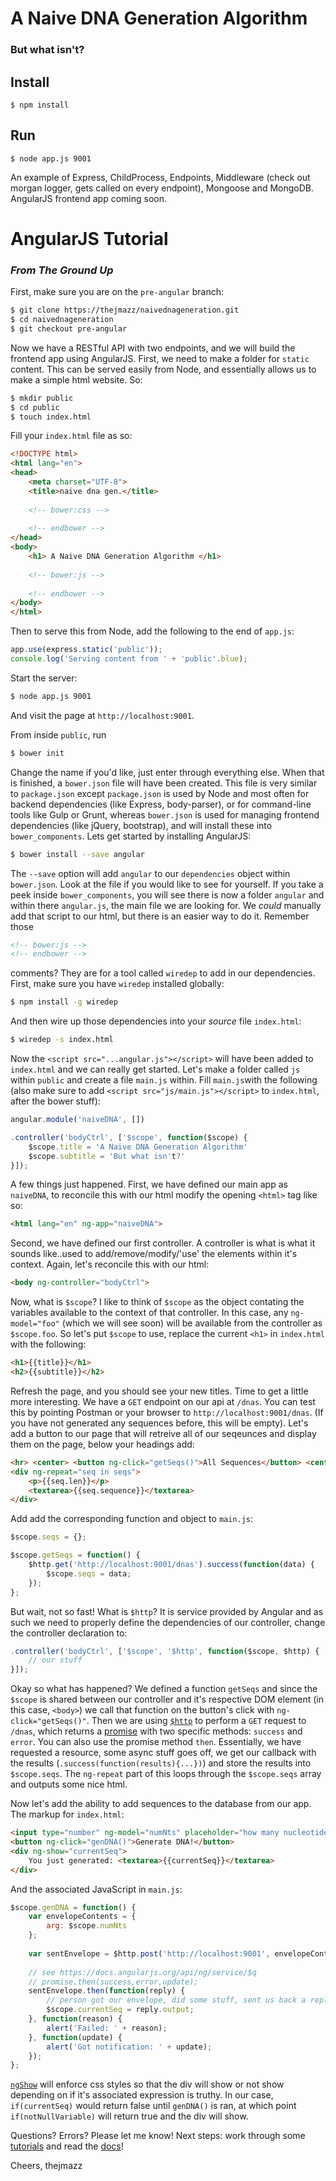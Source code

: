 # A Naive DNA Generation Algorithm

### But what isn't?

## Install
```
$ npm install
```
## Run
```
$ node app.js 9001
```

An example of Express, ChildProcess, Endpoints, Middleware (check out morgan logger, 
gets called on every endpoint), Mongoose and MongoDB. AngularJS frontend app
coming soon.

# AngularJS Tutorial
### *From The Ground Up*

First, make sure you are on the `pre-angular` branch:
~~~bash
$ git clone https://thejmazz/naivednageneration.git
$ cd naivednageneration
$ git checkout pre-angular
~~~

Now we have a RESTful API with two endpoints, and we will build the frontend app using AngularJS.
First, we need to make a folder for `static` content. This can be served easily from Node, and 
essentially allows us to make a simple html website. So:

~~~bash
$ mkdir public
$ cd public
$ touch index.html
~~~

Fill your `index.html` file as so:

~~~html
<!DOCTYPE html>
<html lang="en">
<head>
    <meta charset="UTF-8">
    <title>naive dna gen.</title>
    
    <!-- bower:css -->
    
    <!-- endbower -->
</head>
<body>
    <h1> A Naive DNA Generation Algorithm </h1>
    
    <!-- bower:js -->
    
    <!-- endbower -->
</body>
</html>
~~~

Then to serve this from Node, add the following to the end of `app.js`:

~~~js
app.use(express.static('public'));
console.log('Serving content from ' + 'public'.blue);
~~~

Start the server:
~~~bash
$ node app.js 9001
~~~

And visit the page at `http://localhost:9001`.

From inside `public`, run
~~~bash
$ bower init
~~~

Change the name if you'd like, just enter through everything else. When that is finished, a `bower.json` file will have been created. This file is very similar to `package.json` except `package.json` is used by Node and most often for backend dependencies (like Express, body-parser), or for command-line tools like Gulp or Grunt, whereas `bower.json` is used for managing frontend dependencies (like jQuery, bootstrap), and will install these into `bower_components`. Lets get started by installing AngularJS:

~~~bash
$ bower install --save angular
~~~

The `--save` option will add `angular` to our `dependencies` object within `bower.json`. Look at the file if you would like to see for yourself. If you take a peek inside `bower_components`, you will see there is now a folder `angular` and within there `angular.js`, the main file we are looking for. We *could* manually add that script to our html, but there is an easier way to do it. Remember those 

~~~html
<!-- bower:js -->
<!-- endbower -->
~~~

comments? They are for a tool called `wiredep` to add in our dependencies. First, make sure you have `wiredep` installed globally:

~~~bash
$ npm install -g wiredep
~~~

And then wire up those dependencies into your _source_ file `index.html`:

~~~bash
$ wiredep -s index.html
~~~

Now the `<script src="...angular.js"></script>` will have been added to `index.html` and we can really get started. Let's make a folder called `js` within `public` and create a file `main.js` within. Fill `main.js`with the following (also make sure to add `<script src="js/main.js"></script>` to `index.html`, after the bower stuff):

~~~js
angular.module('naiveDNA', [])

.controller('bodyCtrl', ['$scope', function($scope) {
    $scope.title = 'A Naive DNA Generation Algorithm'
    $scope.subtitle = 'But what isn't?'
}]);
~~~

A few things just happened. First, we have defined our main app as `naiveDNA`, to reconcile this with our html modify the opening `<html>` tag like so:

~~~html
<html lang="en" ng-app="naiveDNA">
~~~

Second, we have defined our first controller. A controller is what is what it sounds like..used to add/remove/modify/'use' the elements within it's context. Again, let's reconcile this with our html:

~~~html
<body ng-controller="bodyCtrl">
~~~

Now, what is `$scope`? I like to think of `$scope` as the object contating the variables available to the context of that controller. In this case, any `ng-model="foo"` (which we will see soon) will be available from the controller as `$scope.foo`. So let's put `$scope` to use, replace the current `<h1>` in `index.html` with the following:

~~~html
<h1>{{title}}</h1>
<h2>{{subtitle}}</h2>
~~~

Refresh the page, and you should see your new titles. Time to get a little more interesting. We have a `GET` endpoint on our api at `/dnas`. You can test this by pointing Postman or your browser to `http://localhost:9001/dnas`. (If you have not generated any sequences before, this will be empty). Let's add a button to our page that will retreive all of our seqeunces and display them on the page, below your headings add:

~~~html
<hr> <center> <button ng-click="getSeqs()">All Sequences</button> <center>
<div ng-repeat="seq in seqs">
    <p>{{seq.len}}</p>
    <textarea>{{seq.sequence}}</textarea>
</div>
~~~

Add add the corresponding function and object to `main.js`:

~~~js
$scope.seqs = {};

$scope.getSeqs = function() {
    $http.get('http://localhost:9001/dnas').success(function(data) {
        $scope.seqs = data;
    });
};
~~~

But wait, not so fast! What is `$http`? It is service provided by Angular and as such we need to properly define the dependencies of our controller, change the controller declaration to:

~~~js
.controller('bodyCtrl', ['$scope', '$http', function($scope, $http) {
    // our stuff
}]);
~~~

Okay so what has happened? We defined a function `getSeqs` and since the `$scope` is shared between our controller and it's respective DOM element (in this case, `<body>`) we call that function on the button's click with `ng-click="getSeqs()"`. Then we are using [`$http`](https://docs.angularjs.org/api/ng/service/$http) to perform a `GET` request to `/dnas`, which returns a [promise](https://docs.angularjs.org/api/ng/service/$q) with two specific methods: `success` and `error`. You can also use the promise method `then`. Essentially, we have requested a resource, some async stuff goes off, we get our callback with the results (`.success(function(results){...})`) and store the results into `$scope.seqs`. The `ng-repeat` part of this loops through the `$scope.seqs` array and outputs some nice html.

Now let's add the ability to add sequences to the database from our app. The markup for `index.html`:

~~~html
<input type="number" ng-model="numNts" placeholder="how many nucleotides?"></input>
<button ng-click="genDNA()">Generate DNA!</button>
<div ng-show="currentSeq">
    You just generated: <textarea>{{currentSeq}}</textarea>
</div>
~~~

And the associated JavaScript in `main.js`:

~~~js
$scope.genDNA = function() {
    var envelopeContents = {
        arg: $scope.numNts
    };
    
    var sentEnvelope = $http.post('http://localhost:9001', envelopeContents);
    
    // see https://docs.angularjs.org/api/ng/service/$q
    // promise.then(success,error,update);
    sentEnvelope.then(function(reply) {
        // person got our envelope, did some stuff, sent us back a reply
        $scope.currentSeq = reply.output;
    }, function(reason) {
        alert('Failed: ' + reason);
    }, function(update) {
        alert('Got notification: ' + update);
    });
};
~~~

[`ngShow`](https://docs.angularjs.org/api/ng/directive/ngShow) will enforce css styles so that the div will show or not show depending on if it's associated expression is truthy. In our case, `if(currentSeq)` would return false until `genDNA()` is ran, at which point `if(notNullVariable)` will return true and the div will show.

Questions? Errors? Please let me know! Next steps: work through some [tutorials](http://campus.codeschool.com/courses/shaping-up-with-angular-js/intro) and read the [docs](https://docs.angularjs.org/api)!

Cheers,
thejmazz
